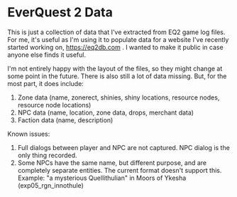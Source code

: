 # EverQuest 2 Data

This is just a collection of data that I've extracted from EQ2 game log files. For me, it's useful as I'm using it to populate data for a website I've recently started working on, https://eq2db.com . I wanted to make it public in case anyone else finds it useful.

I'm not entirely happy with the layout of the files, so they might change at some point in the future. There is also still a lot of data missing. But, for the most part, it does include:

1. Zone data (name, zonerect, shinies, shiny locations, resource nodes, resource node locations)
2. NPC data (name, location, zone data, drops, merchant data)
3. Faction data (name, description)

Known issues:
1. Full dialogs between player and NPC are not captured. NPC dialog is the only thing recorded. 
2. Some NPCs have the same name, but different purpose, and are completely separate entities. The current format doesn't support this. Example: "a mysterious Quellithulian" in Moors of Ykesha (exp05_rgn_innothule)
